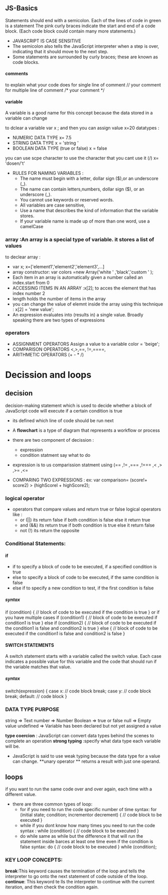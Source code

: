 ## JS-Basics
Statements should end with a semicolon.
Each of the lines of code in green is a statement
The pink curly braces indicate the start and end of a code block. (Each code block could contain many more statements.)
- JAVASCRIPT IS CASE SENSITIVE
- The semicolon also tells the JavaScript interpreter when a step is over, indicating that it should move to the next step.
- Some statements are surrounded by curly braces; these are known as code blocks.
#### comments
to explain what your code does for single line of comment // your comment for multiple line of comment /* your comment */
#### variable 
A variable is a good name for this concept because the data stored in a variable can change

to dclear a variable 
var x ;
and then you can assign value 
x=20
datatypes :
  - NUMERIC DATA TYPE  x= 7.5
  - STRING DATA TYPE x = 'string '
  - BOOLEAN DATA TYPE (true or false) x = false

you can use scpe character to use the character that you cant use it (/)
x= 'dosen/'t'

- RULES FOR NAMING VARIABLES :
  - The name must begin with a letter, dollar sign ($),or an underscore (_).
  - The name can contain letters,numbers, dollar sign ($), or an underscore (_).
  - You cannot use keywords or reserved words.
  - All variables are case sensitive,
  - Use a name that describes the kind of information that the variable stores.
  - If your variable name is made up of more than one word, use a camelCase
### array :An array is a special type of variable. it stores a list of values
to declear array :
  - var x;
	x=['element1','element2','element3',...]
  - array constructor:
var colors =new Array('white ' ,'black','custom ' );
- Each item in an array is automatically given a number called an index.start from 0
- ACCESSING ITEMS IN AN ARRAY :x[2]; to acces the element that has index number 2
- length holds the number of items in the array
- you can change the value of elemnt inside the array using this technique :
x[2] = 'new value';
- An expression evaluates into (results in) a single value. Broadly speaking there are two types of expressions
### operators 
- ASSIGNMENT OPERATORS
Assign a value to a variable color = 'beige';
- COMPARISON OPERATORS 
<,>,==, !=,====,
- ARITHMETIC OPERATORS
(+ - * /)

# Decission and loops
## decision
decision-making statement which is used to decide whether a block of JavaScript code will execute if a certain condition is true
- its defined which line of code should be run next
- A **flowchart** is a type of diagram that represents a workflow or process 

- there are two component of decission :
  - expression
  - condition statment say what to do
- expression is to us comparission statment using (== ,!= ,=== ,!=== ,< ,> ,>= ,<= 

- COMPARING TWO EXPRESSIONS :
ex: var comparison= (score!+ score2) > (highScorel + highScore2);

### logical operator 
- operators that compare values and return true or false 
logical operators like : 
  - or (||) its return false if both condition is false else it return true
  - and (&&) its return true if both condition is true else it return false
  - not (!) its return the opposite
### Conditional Statements:
#### if
  - if to specify a block of code to be executed, if a specified condition is true
  - else to specify a block of code to be executed, if the same condition is false
  - else if to specify a new condition to test, if the first condition is false 
##### syntax 
if (condition) {
  //  block of code to be executed if the condition is true
}
or if you have multiple cases 
if (condition1) {
  //  block of code to be executed if condition1 is true
} else if (condition2) {
  //  block of code to be executed if the condition1 is false and condition2 is true
} else {
  //  block of code to be executed if the condition1 is false and condition2 is false
}
#### SWITCH STATEMENTS
A switch statement starts with a variable called the switch value. Each case indicates a possible value for this variable and the code that should run if the
variable matches that value.
##### syntax
switch(expression) {
  case x:
    // code block
    break;
  case y:
    // code block
    break;
  default:
    // code block
}

### DATA TYPE PURPOSE
string => Text
number => Number
Boolean => true or false
null  =>  Empty value
undefined => Variable has been declared but not yet assigned a value

**type coercion** : JavaScript can convert data types behind the scenes to complete an operation
**strong typing** :specify what data type each variable will be.
- JavaScript is said to use weak typing because the data type for a value can change.
**unary operator ** returns a result with just one operand.


## loops
if you want to run the same code over and over again, each time with a different value.
- there are three common types of loop:
  - for if you need to run the code specific number of time
syntax:
for (initial state; condition; incrementor decrement) {
  // code block to be executed
}
  - while if you dont know how many times you need to run the code
syntax :
while (condition) {
  // code block to be executed
}
  - do while same as while but the difference it that will run the statement inside barces at least one time even if the condition is false
syntax:
do {
  // code block to be executed
}
while (condition);

### KEY LOOP CONCEPTS:
**break**:This keyword causes the termination of the loop and tells the interpreter to go onto the next statement of code outside of the loop.
**continue**: This keyword te lls the interpreter to continue with the current iteration, and then check the condition again.


























